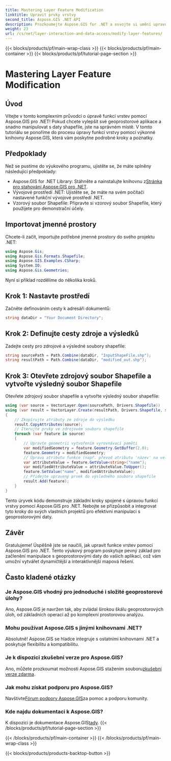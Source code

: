```yaml
---
title: Mastering Layer Feature Modification
linktitle: Upravit prvky vrstvy
second_title: Aspose.GIS .NET API
description: Prozkoumejte Aspose.GIS for .NET a osvojte si umění upravování funkcí vrstev v shapefilech bez námahy. Zvyšte své geoprostorové aplikace s přesností a lehkostí.
weight: 23
url: /cs/net/layer-interaction-and-data-access/modify-layer-features/
---
```


{{< blocks/products/pf/main-wrap-class >}}
{{< blocks/products/pf/main-container >}}
{{< blocks/products/pf/tutorial-page-section >}}

# Mastering Layer Feature Modification

## Úvod
Vítejte v tomto komplexním průvodci o úpravě funkcí vrstev pomocí Aspose.GIS pro .NET! Pokud chcete vylepšit své geoprostorové aplikace a snadno manipulovat s daty shapefile, jste na správném místě. V tomto tutoriálu se ponoříme do procesu úpravy funkcí vrstvy pomocí výkonné knihovny Aspose.GIS, která vám poskytne podrobné kroky a poznatky.
## Předpoklady
Než se pustíme do výukového programu, ujistěte se, že máte splněny následující předpoklady:
-  Aspose.GIS for .NET Library: Stáhněte a nainstalujte knihovnu z[Stránka pro stahování Aspose.GIS pro .NET](https://releases.aspose.com/gis/net/).
- Vývojové prostředí .NET: Ujistěte se, že máte na svém počítači nastavené funkční vývojové prostředí .NET.
- Vzorový soubor Shapefile: Připravte si vzorový soubor Shapefile, který použijete pro demonstrační účely.
## Importovat jmenné prostory
Chcete-li začít, importujte potřebné jmenné prostory do svého projektu .NET:
```csharp
using Aspose.Gis;
using Aspose.Gis.Formats.Shapefile;
using Aspose.GIS.Examples.CSharp;
using System.IO;
using Aspose.Gis.Geometries;
```
Nyní si příklad rozdělíme do několika kroků.
## Krok 1: Nastavte prostředí
Začněte definováním cesty k adresáři dokumentů:
```csharp
string dataDir = "Your Document Directory";
```
## Krok 2: Definujte cesty zdroje a výsledků
Zadejte cesty pro zdrojové a výsledné soubory shapefile:
```csharp
string sourcePath = Path.Combine(dataDir, "InputShapeFile.shp");
string resultPath = Path.Combine(dataDir, "modified_out.shp");
```
## Krok 3: Otevřete zdrojový soubor Shapefile a vytvořte výsledný soubor Shapefile
Otevřete zdrojový soubor shapefile a vytvořte výsledný soubor shapefile:
```csharp
using (var source = VectorLayer.Open(sourcePath, Drivers.Shapefile))
using (var result = VectorLayer.Create(resultPath, Drivers.Shapefile, source.SpatialReferenceSystem))
{
    // Zkopírujte atributy ze zdroje do výsledku
    result.CopyAttributes(source);
    // Iterujte prvky ve zdrojovém souboru shapefile
    foreach (var feature in source)
    {
        // Upravte geometrii vytvořením vyrovnávací paměti
        var modifiedGeometry = feature.Geometry.GetBuffer(2.0);
        feature.Geometry = modifiedGeometry;
        // Úprava atributu funkce (např. převod atributu 'název' na velká písmena)
        var attributeValue = feature.GetValue<string>("name");
        var modifiedAttributeValue = attributeValue.ToUpper();
        feature.SetValue("name", modifiedAttributeValue);
        // Přidejte upravený prvek do výsledného souboru shapefile
        result.Add(feature);
    }
}
```
Tento úryvek kódu demonstruje základní kroky spojené s úpravou funkcí vrstvy pomocí Aspose.GIS pro .NET. Nebojte se přizpůsobit a integrovat tyto kroky do svých vlastních projektů pro efektivní manipulaci s geoprostorovými daty.
## Závěr
Gratulujeme! Úspěšně jste se naučili, jak upravit funkce vrstev pomocí Aspose.GIS pro .NET. Tento výukový program poskytuje pevný základ pro začlenění manipulace s geoprostorovými daty do vašich aplikací, což vám umožní vytvářet dynamičtější a interaktivnější mapová řešení.
## Často kladené otázky
### Je Aspose.GIS vhodný pro jednoduché i složité geoprostorové úlohy?
Ano, Aspose.GIS je navržen tak, aby zvládal širokou škálu geoprostorových úloh, od základních operací až po komplexní prostorovou analýzu.
### Mohu používat Aspose.GIS s jinými knihovnami .NET?
Absolutně! Aspose.GIS se hladce integruje s ostatními knihovnami .NET a poskytuje flexibilitu a kompatibilitu.
### Je k dispozici zkušební verze pro Aspose.GIS?
 Ano, můžete prozkoumat možnosti Aspose.GIS stažením souboru[zkušební verze zdarma](https://releases.aspose.com/).
### Jak mohu získat podporu pro Aspose.GIS?
 Navštivte[Fórum podpory Aspose.GIS](https://forum.aspose.com/c/gis/33)za pomoc a podporu komunity.
### Kde najdu dokumentaci k Aspose.GIS?
 K dispozici je dokumentace Aspose.GIS[tady](https://reference.aspose.com/gis/net/).
{{< /blocks/products/pf/tutorial-page-section >}}

{{< /blocks/products/pf/main-container >}}
{{< /blocks/products/pf/main-wrap-class >}}

{{< blocks/products/products-backtop-button >}}
